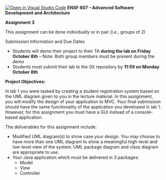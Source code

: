 [![Open in Visual Studio Code](https://classroom.github.com/assets/open-in-vscode-f059dc9a6f8d3a56e377f745f24479a46679e63a5d9fe6f495e02850cd0d8118.svg)](https://classroom.github.com/online_ide?assignment_repo_id=5883818&assignment_repo_type=AssignmentRepo)
﻿**ENSF 607 – Advanced Software Development and Architecture**                                        

**Assignment 3** 

This assignment can be done individually or in pair (i.e., groups of 2)

Submission Information and Due Dates

- Students will demo their project to their TA **during the lab on Friday October 8th** – Note: Both group members must be present during the demo
- Students must submit their lab to the Git repository by **11:59 on Monday October 8th**

**Project Objectives:**

In lab 1 you were tasked by creating a student registration system based on the UML diagram given to you in the lecture material. In this assignment, you will modify the design of your application to MVC. Your final submission should have the same functionality of the application you developed in lab 1. However, for this assignment you must have a GUI instead of a console-based application. 

The deliverables for this assignment include:

- Modified UML diagram(s) to show case your design. You may choose to have more than one UML diagram to show a meaningful high-level and low-level view of the system. UML package diagram and class diagram are appropriate to use.
- Your Java application which must be delivered in 3 packages:
  - Model
  - View
  - Controller
